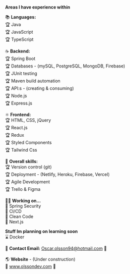
**Areas I have experience within**

:books: **Languages:**<br/>
:trophy: Java <br/>
:trophy: JavaScript <br/>
:trophy: TypeScript <br/>

:coffee: **Backend:**<br/>
:trophy: Spring Boot <br/>
:trophy: Databases - (mySQL, PostgreSQL, MongoDB, Firebase) <br/>
:trophy: JUnit testing <br/>
:trophy: Maven build automation <br/>
:trophy: API:s - (creating & consuming) <br/>
:trophy: Node.js <br/>
:trophy: Express.js <br/>

:atom_symbol: **Frontend:**<br/>
:trophy: HTML, CSS, jQuery <br/>
:trophy: React.js <br/>
:trophy: Redux <br/>
:trophy: Styled Components <br/>
:trophy: Tailwind Css <br/>

:school_satchel: **Overall skills:**<br/>
:trophy: Version control (git) <br/>
:trophy: Deployment - (Netlify, Heroku, Firebase, Vercel) <br/>
:trophy: Agile Development <br/>
:trophy: Trello & Figma <br/>

:man_student: **Working on...** <br/>
🌱 Spring Security <br/>
🌱 CI/CD <br/>
🌱 Clean Code <br/>
🌱 Next.js <br/>

**Stuff Im planning on learning soon** <br/>
:hourglass: Docker <br/>


:email: **Contact Email:** Oscar.olsson94@hotmail.com :email: <br/> <br/>
:earth_americas: **Website** - (Under construction) <br/>
:construction: www.olssondev.com :construction:

<!--
**oscarolsson94/oscarolsson94** is a ✨ _special_ ✨ repository because its `README.md` (this file) appears on your GitHub profile.

Here are some ideas to get you started:

- 🔭 I’m currently working on ...
- 🌱 I’m currently learning ...
- 👯 I’m looking to collaborate on ...
- 🤔 I’m looking for help with ...
- 💬 Ask me about ...
- 📫 How to reach me: ...
- 😄 Pronouns: ...
- ⚡ Fun fact: ...
-->
